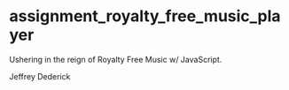 # assignment_royalty_free_music_player
Ushering in the reign of Royalty Free Music w/ JavaScript.

Jeffrey Dederick

